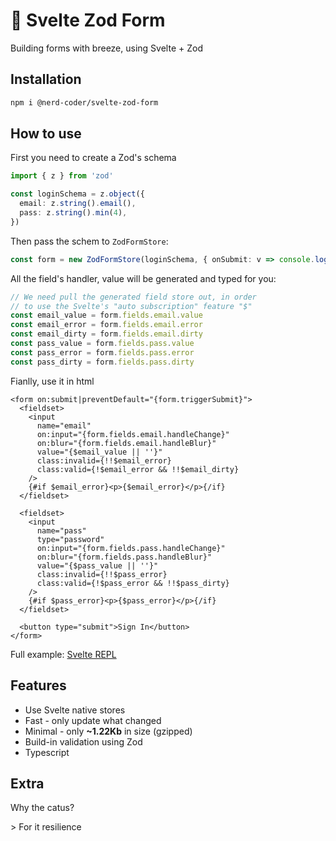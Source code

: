 # 🌵 Svelte Zod Form

Building forms with breeze, using Svelte + Zod

## Installation

```sh
npm i @nerd-coder/svelte-zod-form
```

## How to use

First you need to create a Zod's schema

```ts
import { z } from 'zod'

const loginSchema = z.object({
  email: z.string().email(),
  pass: z.string().min(4),
})
```

Then pass the schem to `ZodFormStore`:

```ts
const form = new ZodFormStore(loginSchema, { onSubmit: v => console.log('Submitted values:', v) })
```

All the field's handler, value will be generated and typed for you:

```ts
// We need pull the generated field store out, in order
// to use the Svelte's "auto subscription" feature "$"
const email_value = form.fields.email.value
const email_error = form.fields.email.error
const email_dirty = form.fields.email.dirty
const pass_value = form.fields.pass.value
const pass_error = form.fields.pass.error
const pass_dirty = form.fields.pass.dirty
```

Fianlly, use it in html

```svelte
<form on:submit|preventDefault="{form.triggerSubmit}">
  <fieldset>
    <input
      name="email"
      on:input="{form.fields.email.handleChange}"
      on:blur="{form.fields.email.handleBlur}"
      value="{$email_value || ''}"
      class:invalid={!!$email_error}
      class:valid={!$email_error && !!$email_dirty}
    />
    {#if $email_error}<p>{$email_error}</p>{/if}
  </fieldset>

  <fieldset>
    <input
      name="pass"
      type="password"
      on:input="{form.fields.pass.handleChange}"
      on:blur="{form.fields.pass.handleBlur}"
      value="{$pass_value || ''}"
      class:invalid={!!$pass_error}
      class:valid={!$pass_error && !!$pass_dirty}
    />
    {#if $pass_error}<p>{$pass_error}</p>{/if}
  </fieldset>

  <button type="submit">Sign In</button>
</form>
```

Full example: [Svelte REPL](https://svelte.dev/repl/33ff009d317745a389663c61ab228538)

## Features

- Use Svelte native stores
- Fast - only update what changed
- Minimal - only **~1.22Kb** in size (gzipped)
- Build-in validation using Zod
- Typescript

## Extra

Why the catus?

\> For it resilience

